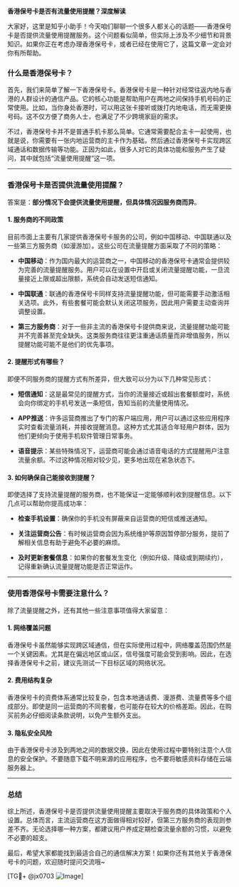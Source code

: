 **香港保号卡是否有流量使用提醒？深度解读**

大家好，这里是知乎小助手！今天咱们聊聊一个很多人都关心的话题——香港保号卡是否提供流量使用提醒服务。这个问题看似简单，但实际上涉及不少细节和背景知识。如果你正在考虑办理香港保号卡，或者已经在使用它了，这篇文章一定会对你有所帮助。

### 什么是香港保号卡？

首先，我们来简单了解一下香港保号卡。香港保号卡是一种针对经常往返内地与香港的人群设计的通信产品。它的核心功能是帮助用户在两地之间保持手机号码的正常使用。比如，当你身处香港时，可以用这张卡接听或拨打内地电话，而无需更换号码。这不仅方便了商务人士，也满足了不少跨境家庭的需求。

不过，香港保号卡并不是普通手机卡那么简单。它通常需要配合主卡一起使用，也就是说，你需要有一张内地运营商的主卡作为基础，然后通过香港保号卡实现跨区域通话和数据传输等功能。正因为如此，很多人对它的具体功能和服务产生了疑问，其中就包括“流量使用提醒”这一项。

---

### 香港保号卡是否提供流量使用提醒？

答案是：**部分情况下会提供流量使用提醒，但具体情况因服务商而异**。

#### 1. **服务商的不同政策**
目前市面上主要有几家提供香港保号卡服务的公司，例如中国移动、中国联通以及一些第三方服务商（如漫游加）。这些公司在流量提醒方面采取了不同的策略：

- **中国移动**：作为国内最大的运营商之一，中国移动的香港保号卡通常会提供较为完善的流量提醒服务。用户可以在设置中开启或关闭流量提醒功能，一旦流量接近上限或超出限额，系统会自动发送短信通知。
  
- **中国联通**：联通的香港保号卡同样支持流量提醒功能，但可能需要手动激活相关选项。此外，有些套餐可能会默认关闭这项服务，因此用户需要主动查询并调整设置。

- **第三方服务商**：对于一些非主流的香港保号卡提供商来说，流量提醒功能可能并不完善甚至完全缺失。这类服务商往往更注重通话质量而非增值服务，所以提醒功能可能不是他们的优先事项。

#### 2. **提醒形式有哪些？**
即便不同服务商的提醒方式有所差异，但大致可以分为以下几种常见形式：

- **短信通知**：这是最常见的提醒方式，当你的流量接近或超出套餐额度时，系统会向你绑定的手机号发送一条短信，告知当前的流量使用情况。
  
- **APP推送**：许多运营商推出了专门的客户端应用，用户可以通过这些应用程序实时查看流量消耗，并接收提醒消息。这种方式尤其适合年轻用户群体，因为他们更倾向于使用手机软件管理日常事务。

- **语音提示**：某些特殊情况下，运营商可能会通过语音电话的方式提醒用户注意流量余额。不过这种情况相对较少见，更多地出现在紧急状态下。

#### 3. **如何确保自己能接收到提醒？**
即使选择了支持流量提醒的服务商，也不能保证一定能够顺利收到提醒信息。以下几点可以帮助你提高成功率：

- **检查手机设置**：确保你的手机没有屏蔽来自运营商的短信或推送通知。
  
- **关注运营商公告**：有时候运营商会因为系统维护等原因暂停部分服务，提前了解相关信息有助于避免不必要的麻烦。
  
- **及时更新套餐信息**：如果你的套餐发生变化（例如升级、降级或到期续约），记得重新确认流量提醒功能是否正常运作。

---

### 使用香港保号卡需要注意什么？

除了流量提醒之外，还有其他一些注意事项值得大家留意：

#### 1. **网络覆盖问题**
香港保号卡虽然能够实现跨区域通信，但在实际使用过程中，网络覆盖范围仍然是一个关键因素。尤其是在偏远地区或山区，信号强度可能会受到影响。因此，在选择香港保号卡之前，建议先测试一下目标区域的网络状况。

#### 2. **费用结构复杂**
香港保号卡的资费体系通常比较复杂，包含本地通话费、漫游费、流量费等多个组成部分。即使是同一运营商的不同套餐，也可能存在较大的价格差距。因此，在购买前务必仔细阅读条款说明，以免产生额外支出。

#### 3. **隐私安全风险**
由于香港保号卡涉及到两地之间的数据交换，因此在使用过程中要特别注意个人信息的安全保护。不要随意下载不明来源的应用程序，也不要将敏感资料存储在云端服务器上。

---

### 总结

综上所述，香港保号卡是否提供流量使用提醒主要取决于服务商的具体政策和个人设置。总体而言，主流运营商在这方面做得相对较好，但第三方服务商的表现则参差不齐。无论选择哪一种方案，都建议用户养成定期检查流量余额的习惯，以避免不必要的超支。

最后，希望大家都能找到最适合自己的通信解决方案！如果你还有其他关于香港保号卡的问题，欢迎随时提问交流哦~

[TG💪+ @jx0703 ![Image](https://github.com/user-attachments/assets/dbca1d08-cadb-493c-b0ec-ad6f7a83f270)]